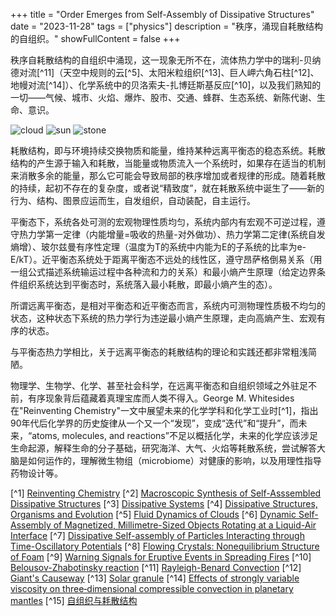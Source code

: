 +++
title = "Order Emerges from Self-Assembly of Dissipative Structures"
date = "2023-11-28"
tags = ["physics"]
description = "秩序，涌现自耗散结构的自组织。"
showFullContent = false
+++

秩序自耗散结构的自组织中涌现，这一现象无所不在，流体热力学中的瑞利-贝纳德对流[^11]（天空中规则的云[^5]、太阳米粒组织[^13]、巨人岬六角石柱[^12]、地幔对流[^14]）、化学系统中的贝洛索夫-扎博廷斯基反应[^10]，以及我们熟知的一切——气候、城市、火焰、爆炸、股市、交通、蜂群、生态系统、新陈代谢、生命、意识。

![cloud](https://cmbbq.github.io/img/cloud.png)
![sun](https://cmbbq.github.io/img/sun.png)
![stone](https://cmbbq.github.io/img/stone.png)

耗散结构，即与环境持续交换物质和能量，维持某种远离平衡态的稳态系统。耗散结构的产生源于输入和耗散，当能量或物质流入一个系统时，如果存在适当的机制来消散多余的能量，那么它可能会导致局部的秩序增加或者规律的形成。随着耗散的持续，起初不存在的复杂度，或者说“精致度”，就在耗散系统中诞生了——新的行为、结构、图景应运而生，自发组织，自动装配，自主运行。

平衡态下，系统各处可测的宏观物理性质均匀，系统内部内有宏观不可逆过程，遵守热力学第一定律（内能增量=吸收的热量-对外做功）、热力学第二定律(系统自发熵增）、玻尔兹曼有序性定理（温度为T的系统中内能为E的子系统的比率为e-E/kT）。近平衡态系统处于距离平衡态不远处的线性区，遵守昂萨格倒易关系（用一组公式描述系统输运过程中各种流和力的关系）和最小熵产生原理（给定边界条件组织系统达到平衡态时，系统落入最小耗散，即最小熵产生的态）。

所谓远离平衡态，是相对平衡态和近平衡态而言，系统内可测物理性质极不均匀的状态，这种状态下系统的热力学行为违逆最小熵产生原理，走向高熵产生、宏观有序的状态。

与平衡态热力学相比，关于远离平衡态的耗散结构的理论和实践还都非常粗浅简陋。

物理学、生物学、化学、甚至社会科学，在远离平衡态和自组织领域之外驻足不前，有序现象背后蕴藏着真理宝库而人类不得入。George M. Whitesides在"Reinventing Chemistry"一文中展望未来的化学学科和化学工业时[^1]，指出90年代后化学界的历史旋律从一个又一个“发现”，变成“迭代”和“提升”，而未来，“atoms, molecules, and reactions”不足以概括化学，未来的化学应该涉足生命起源，解释生命的分子基础，研究海洋、大气、火焰等耗散系统，尝试解答大脑是如何运作的，理解微生物组（microbiome）对健康的影响，以及用理性指导药物设计等。

[^1] [Reinventing Chemistry](https://gmwgroup.harvard.edu/sites/projects.iq.harvard.edu/files/gmwgroup/files/1241_0.pdf)
[^2] [Macroscopic Synthesis of Self-Asssembled Dissipative Structures](https://gmwgroup.harvard.edu/sites/projects.iq.harvard.edu/files/gmwgroup/files/752.pdf)
[^3] [Dissipative Systems](https://gmwgroup.harvard.edu/dissipative-systems)
[^4] [Dissipative Structures, Organisms and Evolution](https://www.ncbi.nlm.nih.gov/pmc/articles/PMC7712552/)
[^5] [Fluid Dynamics of Clouds](https://physics.aps.org/articles/v15/s67)
[^6] [Dynamic Self-Assembly of Magnetized, Millimetre-Sized Objects Rotating at a Liquid-Air Interface](https://gmwgroup.harvard.edu/sites/projects.iq.harvard.edu/files/gmwgroup/files/714.pdf)
[^7] [Dissipative Self-assembly of Particles Interacting through Time-Oscillatory Potentials](https://www.pnas.org/doi/10.1073/pnas.1406122111)
[^8] [Flowing Crystals: Nonequilibrium Structure of Foam](https://gmwgroup.harvard.edu/sites/projects.iq.harvard.edu/files/965.pdf)
[^9] [Warning Signals for Eruptive Events in Spreading Fires](https://gmwgroup.harvard.edu/sites/projects.iq.harvard.edu/files/gmwgroup/files/1246_0.pdf)
[^10] [Belousov-Zhabotinsky reaction](http://www.scholarpedia.org/article/Belousov-Zhabotinsky_reaction)
[^11] [Rayleigh-Benard Convection](https://web.archive.org/web/19980713081332/http://wessex.ucsd.edu/alp/rb.html)
[^12] [Giant's Causeway](https://en.wikipedia.org/wiki/Giant%27s_Causeway)
[^13] [Solar granule](https://en.wikipedia.org/wiki/Solar_granule)
[^14] [Effects of strongly variable viscosity on three‐dimensional compressible convection in planetary mantles](http://jupiter.ethz.ch/~pjt/papers/Tackley1996JGR_VarVisc.pdf)
[^15] [自组织与耗散结构](https://sass.usst.edu.cn/2021/1021/c12540a256826/page.htm) 